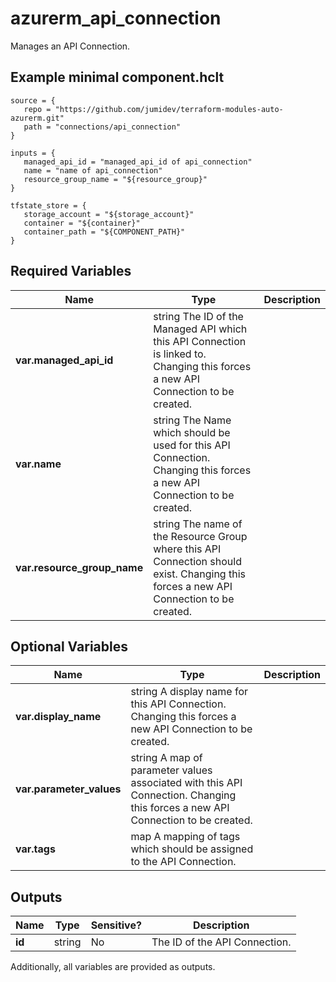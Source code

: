 # azurerm_api_connection

Manages an API Connection.

## Example minimal component.hclt

```hcl
source = {
   repo = "https://github.com/jumidev/terraform-modules-auto-azurerm.git" 
   path = "connections/api_connection" 
}

inputs = {
   managed_api_id = "managed_api_id of api_connection" 
   name = "name of api_connection" 
   resource_group_name = "${resource_group}" 
}

tfstate_store = {
   storage_account = "${storage_account}" 
   container = "${container}" 
   container_path = "${COMPONENT_PATH}" 
}

```

## Required Variables

| Name | Type |  Description |
| ---- | --------- |  ----------- |
| **var.managed_api_id** | string  The ID of the Managed API which this API Connection is linked to. Changing this forces a new API Connection to be created. | 
| **var.name** | string  The Name which should be used for this API Connection. Changing this forces a new API Connection to be created. | 
| **var.resource_group_name** | string  The name of the Resource Group where this API Connection should exist. Changing this forces a new API Connection to be created. | 

## Optional Variables

| Name | Type |  Description |
| ---- | --------- |  ----------- |
| **var.display_name** | string  A display name for this API Connection. Changing this forces a new API Connection to be created. | 
| **var.parameter_values** | string  A map of parameter values associated with this API Connection. Changing this forces a new API Connection to be created. | 
| **var.tags** | map  A mapping of tags which should be assigned to the API Connection. | 



## Outputs

| Name | Type | Sensitive? | Description |
| ---- | ---- | --------- | --------- |
| **id** | string | No  | The ID of the API Connection. | 

Additionally, all variables are provided as outputs.
